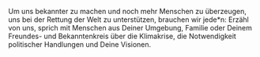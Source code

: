 Um uns bekannter zu machen und noch mehr Menschen zu überzeugen, uns bei der Rettung der Welt zu unterstützen, brauchen wir jede*n: Erzähl von uns, sprich mit Menschen aus Deiner Umgebung, Familie oder Deinem Freundes- und Bekanntenkreis über die Klimakrise, die Notwendigkeit politischer Handlungen und Deine Visionen.
